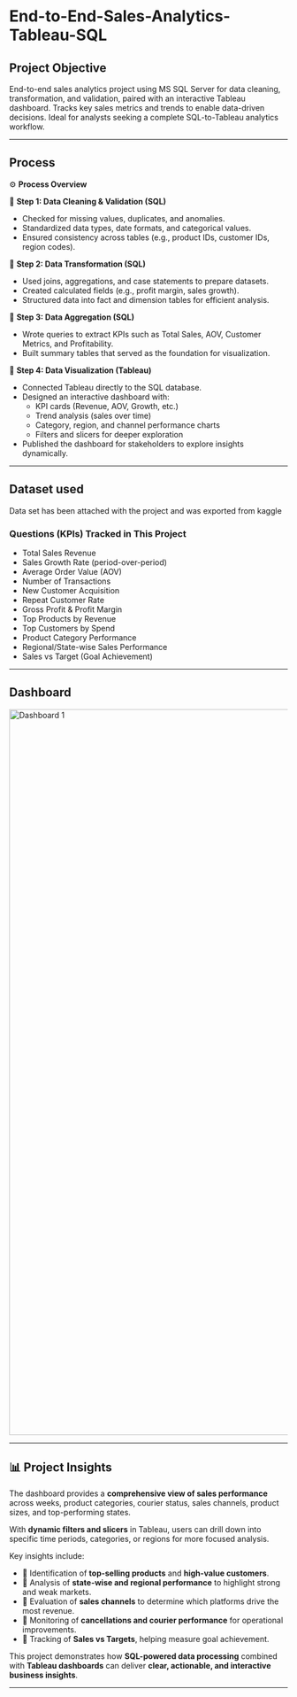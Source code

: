 # End-to-End-Sales-Analytics-Tableau-SQL

## Project Objective

End-to-end sales analytics project using MS SQL Server for data cleaning, transformation, and validation, paired with an interactive Tableau dashboard. Tracks key sales metrics and trends to enable data-driven decisions. Ideal for analysts seeking a complete SQL-to-Tableau analytics workflow.

---

## Process

⚙️ **Process Overview**

🔹 **Step 1: Data Cleaning & Validation (SQL)**
- Checked for missing values, duplicates, and anomalies.
- Standardized data types, date formats, and categorical values.
- Ensured consistency across tables (e.g., product IDs, customer IDs, region codes).

🔹 **Step 2: Data Transformation (SQL)**
- Used joins, aggregations, and case statements to prepare datasets.
- Created calculated fields (e.g., profit margin, sales growth).
- Structured data into fact and dimension tables for efficient analysis.

🔹 **Step 3: Data Aggregation (SQL)**
- Wrote queries to extract KPIs such as Total Sales, AOV, Customer Metrics, and Profitability.
- Built summary tables that served as the foundation for visualization.

🔹 **Step 4: Data Visualization (Tableau)**
- Connected Tableau directly to the SQL database.
- Designed an interactive dashboard with:
  - KPI cards (Revenue, AOV, Growth, etc.)
  - Trend analysis (sales over time)
  - Category, region, and channel performance charts
  - Filters and slicers for deeper exploration
- Published the dashboard for stakeholders to explore insights dynamically.

---

## Dataset used

Data set has been attached with the project and was exported from kaggle

### Questions (KPIs) Tracked in This Project

- Total Sales Revenue
- Sales Growth Rate (period-over-period)
- Average Order Value (AOV)
- Number of Transactions
- New Customer Acquisition
- Repeat Customer Rate
- Gross Profit & Profit Margin
- Top Products by Revenue
- Top Customers by Spend
- Product Category Performance
- Regional/State-wise Sales Performance
- Sales vs Target (Goal Achievement)

---

## Dashboard

<img width="2324" height="1311" alt="Dashboard 1" src="https://github.com/user-attachments/assets/04b37ea2-9a31-4dee-b784-f2715f22aea9" />

---

## 📊 Project Insights
The dashboard provides a **comprehensive view of sales performance** across weeks, product categories, courier status, sales channels, product sizes, and top-performing states.  

With **dynamic filters and slicers** in Tableau, users can drill down into specific time periods, categories, or regions for more focused analysis.  

Key insights include:  
- 🔹 Identification of **top-selling products** and **high-value customers**.  
- 🔹 Analysis of **state-wise and regional performance** to highlight strong and weak markets.  
- 🔹 Evaluation of **sales channels** to determine which platforms drive the most revenue.  
- 🔹 Monitoring of **cancellations and courier performance** for operational improvements.  
- 🔹 Tracking of **Sales vs Targets**, helping measure goal achievement.  

This project demonstrates how **SQL-powered data processing** combined with **Tableau dashboards** can deliver **clear, actionable, and interactive business insights**.  

---

